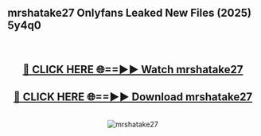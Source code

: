 <h2>mrshatake27 Onlyfans Leaked New Files (2025) 5y4q0</h2>
<br>
<div align="center">
<h2><a href="https://mediafiles.top/mrshatake27&ref=git" rel="nofollow">🔴 CLICK HERE 🌐==►► Watch mrshatake27</a></h2>
<h2><a href="https://mediafiles.top/mrshatake27&ref=git" rel="nofollow">🔴 CLICK HERE 🌐==►► Download mrshatake27</a></h2>
<br>
<a href="https://mediafiles.top/mrshatake27&ref=git" rel="nofollow" data-target="animated-image.originalLink"><img src="https://i.ibb.co.com/xMMVF88/686577567.gif" alt="mrshatake27" style="max-width: 100%; display: inline-block;" data-target="animated-image.originalImage"></a>
</div>
<br>
<br>
